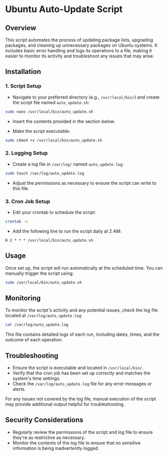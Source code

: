 # Ubuntu Auto-Update Script

## Overview

This script automates the process of updating package lists, upgrading packages, and cleaning up unnecessary packages on Ubuntu systems. It includes basic error handling and logs its operations to a file, making it easier to monitor its activity and troubleshoot any issues that may arise.

## Installation

### 1. Script Setup

- Navigate to your preferred directory (e.g., `/usr/local/bin/`) and create the script file named `auto_update.sh`:

```bash
sudo nano /usr/local/bin/auto_update.sh
```

- Insert the contents provided in the section below.

- Make the script executable:

```bash
sudo chmod +x /usr/local/bin/auto_update.sh
```

### 2. Logging Setup

- Create a log file in `/var/log/` named `auto_update.log`:

```bash
sudo touch /var/log/auto_update.log
```

- Adjust the permissions as necessary to ensure the script can write to this file.

### 3. Cron Job Setup

- Edit your crontab to schedule the script:

```bash
crontab -e
```

- Add the following line to run the script daily at 2 AM:

```cron
0 2 * * * /usr/local/bin/auto_update.sh
```

## Usage

Once set up, the script will run automatically at the scheduled time. You can manually trigger the script using:

```bash
sudo /usr/local/bin/auto_update.sh
```

## Monitoring

To monitor the script's activity and any potential issues, check the log file located at `/var/log/auto_update.log`:

```bash
cat /var/log/auto_update.log
```

This file contains detailed logs of each run, including dates, times, and the outcome of each operation.

## Troubleshooting

- Ensure the script is executable and located in `/usr/local/bin/`.
- Verify that the cron job has been set up correctly and matches the system's time settings.
- Check the `/var/log/auto_update.log` file for any error messages or alerts.

For any issues not covered by the log file, manual execution of the script may provide additional output helpful for troubleshooting.

## Security Considerations

- Regularly review the permissions of the script and log file to ensure they're as restrictive as necessary.
- Monitor the contents of the log file to ensure that no sensitive information is being inadvertently logged.
